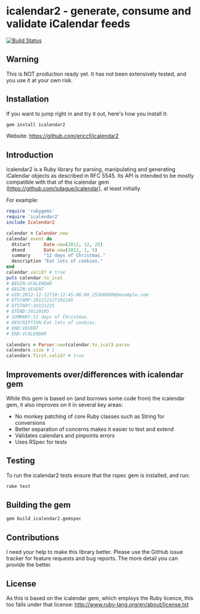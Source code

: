 # icalendar2 - generate, consume and validate iCalendar feeds

[![Build Status](https://travis-ci.org/ericcf/icalendar2.png)](https://travis-ci.org/ericcf/icalendar2)

## Warning

This is NOT production ready yet. It has not been extensively tested, and you
use it at your own risk.

## Installation

If you want to jump right in and try it out, here's how you install it:

``` bash
gem install icalendar2
```

Website: https://github.com/ericcf/icalendar2

## Introduction

icalendar2 is a Ruby library for parsing, manipulating and generating iCalendar
objects as described in RFC 5545. Its API is intended to be mostly compatible
with that of the icalendar gem (https://github.com/sdague/icalendar), at least
initially.

For example:

``` ruby
require 'rubygems'
require 'icalendar2'
include Icalendar2

calendar = Calendar.new
calendar.event do
  dtstart     Date.new(2012, 12, 25)
  dtend       Date.new(2012, 1, 5)
  summary     "12 days of Christmas."
  description "Eat lots of cookies."
end
calendar.valid? # true
puts calendar.to_ical
# BEGIN:VCALENDAR
# BEGIN:VEVENT
# UID:2012-12-12T10:12:45-06:00_253060006@example.com
# DTSTAMP:20121212T101245
# DTSTART:20121225
# DTEND:20120105
# SUMMARY:12 days of Christmas.
# DESCRIPTION:Eat lots of cookies.
# END:VEVENT
# END:VCALENDAR

calendars = Parser.new(calendar.to_ical).parse
calendars.size # 1
calendars.first.valid? # true
```

## Improvements over/differences with icalendar gem

While this gem is based on (and borrows some code from) the icalendar gem, it
also improves on it in several key areas:
* No monkey patching of core Ruby classes such as String for conversions
* Better separation of concerns makes it easier to test and extend
* Validates calendars and pinpoints errors
* Uses RSpec for tests

## Testing

To run the icalendar2 tests ensure that the rspec gem is installed, and run:

``` bash
rake test
```

## Building the gem

``` bash
gem build icalendar2.gemspec
```

## Contributions

I need your help to make this library better. Please use the GitHub issue
tracker for feature requests and bug reports. The more detail you can provide
the better.

## License

As this is based on the icalendar gem, which employs the Ruby licence, this too
falls under that license: http://www.ruby-lang.org/en/about/license.txt

